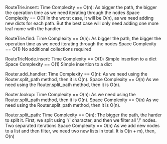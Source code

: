 RouteTrie.insert:
    Time Complexity == O(n):
        As bigger the path, the bigger the operation time as we need iterating through the nodes
    Space Complexity == O(1)
        In the worst case, it will be O(n), as we need adding new dicts for each path.
        But the best case will only need adding one more leaf nome with the handler

RouteTrie.find:
    Time Complexity == O(n):
        As bigger the path, the bigger the operation time as we need iterating through the nodes
    Space Complexity == O(1)
        No additional collections required

RouteTrieNode.insert:
    Time Complexity == O(1):
        Simple insertion to a dict
    Space Complexity == O(1)
        Simple insertion to a dict

Router.add_handler:
    Time Complexity == O(n):
        As we need using the Router.split_path method, then it is O(n).
    Space Complexity == O(n)
       As we need using the Router.split_path method, then it is O(n).

Router.lookup:
    Time Complexity == O(n):
        As we need using the Router.split_path method, then it is O(n).
    Space Complexity == O(n)
        As we need using the Router.split_path method, then it is O(n).

Router.split_path:
    Time Complexity == O(n):
        The bigger the path, the harder to split it.
        First, we split using '/' character, and then we filter all '/' nodes.
        Two separated iterations
    Space Complexity == O(n)
        As we add new nodes to a list and then filter, we need two new lists in total.
        It is O(n + m), then, O(n)